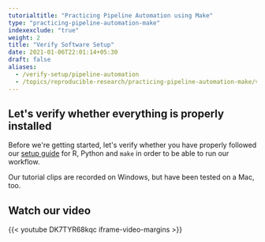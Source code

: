 ```yaml
---
tutorialtitle: "Practicing Pipeline Automation using Make"
type: "practicing-pipeline-automation-make"
indexexclude: "true"
weight: 2
title: "Verify Software Setup"
date: 2021-01-06T22:01:14+05:30
draft: false
aliases:
  - /verify-setup/pipeline-automation
  - /topics/reproducible-research/practicing-pipeline-automation-make/verify
---
```


## Let's verify whether everything is properly installed

Before we're getting started, let's verify whether you have properly followed our [setup guide](/topics/configure-your-computer/) for R, Python and `make` in order to be able to run our workflow.

Our tutorial clips are recorded on Windows, but have been tested on a Mac, too.

## Watch our video

{{< youtube DK7TYR68kqc iframe-video-margins >}}
